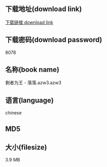 ## 下载地址(download link)
[下载链接 download link](https://tutu365.netlify.app/?s=%E5%89%A9%E8%80%85%E4%B8%BA%E7%8E%8B+-+%E8%90%BD%E8%90%BD.azw3)

## 下载密码(download password)
8078

## 名称(book name)
剩者为王 - 落落.azw3.azw3

## 语言(language)
chinese

## MD5


## 大小(filesize)
3.9 MB
